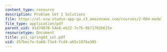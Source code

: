 ```yaml
---
content_type: resource
description: Problem Set 1 Solutions
file: https://ol-ocw-studio-app-qa.s3.amazonaws.com/courses/2-004-modeling-dynamics-and-control-ii-spring-2003/357bec7e5a6871e4fcd4a65c1076a305_ps1_spring03_sol.pdf
file_type: application/pdf
parent_uid: d1d74878-54e8-eb22-7c7b-9b71702b615e
resourcetype: Document
title: ps1_spring03_sol.pdf
uid: 357bec7e-5a68-71e4-fcd4-a65c1076a305
---
```

